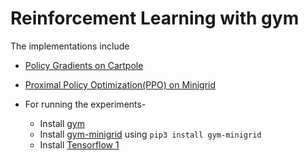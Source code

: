 # Reinforcement Learning with gym

The implementations include
* [Policy Gradients on Cartpole](https://github.com/naruarjun/Reinforcement_Learning/tree/master/Cartpole)
* [Proximal Policy Optimization(PPO) on Minigrid](https://github.com/naruarjun/Reinforcement_Learning/tree/master/PPO)

* For running the experiments-
  * Install [gym](http://gym.openai.com/docs/)
  * Install [gym-minigrid](https://github.com/maximecb/gym-minigrid) using `pip3 install gym-minigrid`
  * Install [Tensorflow 1](https://www.tensorflow.org/install/pip)
